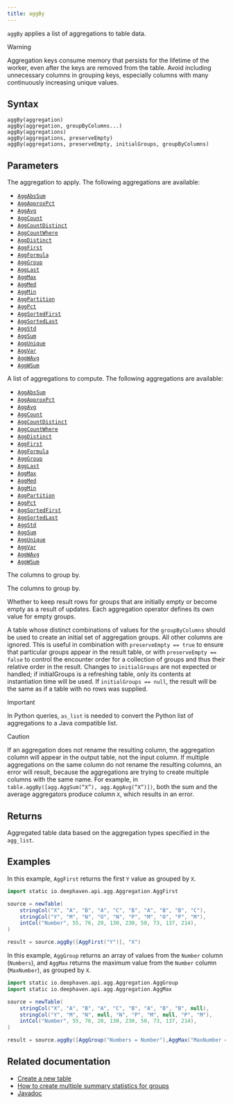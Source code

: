 ```yaml
---
title: aggBy
---
```


`aggBy` applies a list of aggregations to table data.

> [!WARNING]
> Aggregation keys consume memory that persists for the lifetime of the worker, even after the keys are removed from the table. Avoid including unnecessary columns in grouping keys, especially columns with many continuously increasing unique values.

## Syntax

```
aggBy(aggregation)
aggBy(aggregation, groupByColumns...)
aggBy(aggregations)
aggBy(aggregations, preserveEmpty)
aggBy(aggregations, preserveEmpty, initialGroups, groupByColumns)
```

## Parameters

<ParamTable>
<Param name="aggregation" type="Aggregation">

The aggregation to apply. The following aggregations are available:

- [`AggAbsSum`](./AggAbsSum.md)
- [`AggApproxPct`](./AggApproxPct.md)
- [`AggAvg`](./AggAvg.md)
- [`AggCount`](./AggCount.md)
- [`AggCountDistinct`](./AggCountDistinct.md)
- [`AggCountWhere`](./AggCountWhere.md)
- [`AggDistinct`](./AggDistinct.md)
- [`AggFirst`](./AggFirst.md)
- [`AggFormula`](./AggFormula.md)
- [`AggGroup`](./AggGroup.md)
- [`AggLast`](./AggLast.md)
- [`AggMax`](./AggMax.md)
- [`AggMed`](./AggMed.md)
- [`AggMin`](./AggMin.md)
- [`AggPartition`](./AggPartition.md)
- [`AggPct`](./AggPct.md)
- [`AggSortedFirst`](./AggSortedFirst.md)
- [`AggSortedLast`](./AggSortedLast.md)
- [`AggStd`](./AggStd.md)
- [`AggSum`](./AggSum.md)
- [`AggUnique`](./AggUnique.md)
- [`AggVar`](./AggVar.md)
- [`AggWAvg`](./AggWAvg.md)
- [`AggWSum`](./AggWSum.md)

</Param>
<Param name="aggregations" type="Collection<? extends Aggregation>">

A list of aggregations to compute. The following aggregations are available:

- [`AggAbsSum`](./AggAbsSum.md)
- [`AggApproxPct`](./AggApproxPct.md)
- [`AggAvg`](./AggAvg.md)
- [`AggCount`](./AggCount.md)
- [`AggCountDistinct`](./AggCountDistinct.md)
- [`AggCountWhere`](./AggCountWhere.md)
- [`AggDistinct`](./AggDistinct.md)
- [`AggFirst`](./AggFirst.md)
- [`AggFormula`](./AggFormula.md)
- [`AggGroup`](./AggGroup.md)
- [`AggLast`](./AggLast.md)
- [`AggMax`](./AggMax.md)
- [`AggMed`](./AggMed.md)
- [`AggMin`](./AggMin.md)
- [`AggPartition`](./AggPartition.md)
- [`AggPct`](./AggPct.md)
- [`AggSortedFirst`](./AggSortedFirst.md)
- [`AggSortedLast`](./AggSortedLast.md)
- [`AggStd`](./AggStd.md)
- [`AggSum`](./AggSum.md)
- [`AggUnique`](./AggUnique.md)
- [`AggVar`](./AggVar.md)
- [`AggWAvg`](./AggWAvg.md)
- [`AggWSum`](./AggWSum.md)

</Param>
<Param name="groupByColumns" type="String...">

The columns to group by.

</Param>
<Param name="groupByColumns" type="Collection<? extends ColumnName>">

The columns to group by.

</Param>
<Param name="preserveEmpty" type="boolean">

Whether to keep result rows for groups that are initially empty or become empty as a result of updates. Each aggregation operator defines its own value for empty groups.

</Param>
<Param name="initialGroups" type="Table">

A table whose distinct combinations of values for the `groupByColumns` should be used to create an initial set of aggregation groups. All other columns are ignored.
This is useful in combination with `preserveEmpty == true` to ensure that particular groups appear in the result table, or with `preserveEmpty == false` to control the encounter order for a collection of groups and thus their relative order in the result.
Changes to `initialGroups` are not expected or handled; if initialGroups is a refreshing table, only its contents at instantiation time will be used.
If `initialGroups == null`, the result will be the same as if a table with no rows was supplied.

</Param>
</ParamTable>

> [!IMPORTANT]
> In Python queries, `as_list` is needed to convert the Python list of aggregations to a Java compatible list.

> [!CAUTION]
> If an aggregation does not rename the resulting column, the aggregation column will appear in the output table, not the input column. If multiple aggregations on the same column do not rename the resulting columns, an error will result, because the aggregations are trying to create multiple columns with the same name. For example, in `table.aggBy([agg.AggSum(“X”), agg.AggAvg(“X”)])`, both the sum and the average aggregators produce column `X`, which results in an error.

## Returns

Aggregated table data based on the aggregation types specified in the `agg_list`.

## Examples

In this example, `AggFirst` returns the first `Y` value as grouped by `X`.

```groovy order=source,result
import static io.deephaven.api.agg.Aggregation.AggFirst

source = newTable(
    stringCol("X", "A", "B", "A", "C", "B", "A", "B", "B", "C"),
    stringCol("Y", "M", "N", "O", "N", "P", "M", "O", "P", "M"),
    intCol("Number", 55, 76, 20, 130, 230, 50, 73, 137, 214),
)

result = source.aggBy([AggFirst("Y")], "X")
```

In this example, `AggGroup` returns an array of values from the `Number` column (`Numbers`), and `AggMax` returns the maximum value from the `Number` column (`MaxNumber`), as grouped by `X`.

```groovy order=source,result
import static io.deephaven.api.agg.Aggregation.AggGroup
import static io.deephaven.api.agg.Aggregation.AggMax

source = newTable(
    stringCol("X", "A", "B", "A", "C", "B", "A", "B", "B", null),
    stringCol("Y", "M", "N", null, "N", "P", "M", null, "P", "M"),
    intCol("Number", 55, 76, 20, 130, 230, 50, 73, 137, 214),
)

result = source.aggBy([AggGroup("Numbers = Number"),AggMax("MaxNumber = Number")], "X")
```

<!--TODO: https://github.com/deephaven/deephaven.io/issues/2460 add code examples -->

## Related documentation

- [Create a new table](../../../how-to-guides/new-and-empty-table.md#newtable)
- [How to create multiple summary statistics for groups](../../../how-to-guides/combined-aggregations.md)
- [Javadoc](https://deephaven.io/core/javadoc/io/deephaven/api/TableOperations.html#aggBy(io.deephaven.api.agg.Aggregation))
